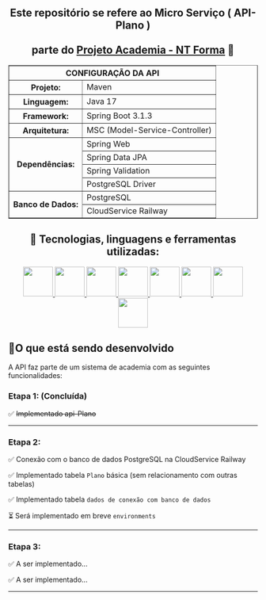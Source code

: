 <div align="center">
  <h2>
    Este repositório se refere ao Micro Serviço ( API-Plano ) 
    <br>
    <br>
    parte do <u>Projeto Academia - NT Forma</u> 💪
  </h2>
</div>



<div align="center">
    <table border="1">
        <tr>
            <th colspan="2">CONFIGURAÇÃO DA API</th>
        </tr>
        <tr>
            <th>Projeto:</th>
            <td>Maven</td>
        </tr>
        <tr>
            <th>Linguagem:</th>
            <td>Java 17</td>
        </tr>
        <tr>
            <th>Framework:</th>
            <td>Spring Boot 3.1.3</td>
        </tr>
        <tr>
            <th>Arquitetura:</th>
            <td>MSC (Model-Service-Controller)</td>
        </tr>
        <tr>
            <th rowspan="4">Dependências:</th>
            <td>Spring Web</td>
        </tr>
        <tr>
            <td>Spring Data JPA</td>
        </tr>
        <tr>
            <td>Spring Validation</td>
        </tr>
        <tr>
            <td>PostgreSQL Driver</td>
        </tr>
        <tr>
            <th rowspan="2">Banco de Dados:</th>
            <td>PostgreSQL</td>
        </tr>
        <tr>
            <td>CloudService Railway</td>
        </tr>
    </table>
</div>



<div align="center">
  <h2>🧰 Tecnologias, linguagens e ferramentas utilizadas:</h2>
  <p align="center">
    <a href="https://github.com/PFonsecaFV/PFonsecaFV">
    <img src="https://github.com/PFonsecaFV/PFonsecaFV/blob/main/src/icons/ic_java.svg" width="60" fill="none" />
    <img src="https://github.com/PFonsecaFV/PFonsecaFV/blob/main/src/icons/ic_maven.svg" width="60" fill="none" />
    <img src="https://github.com/PFonsecaFV/PFonsecaFV/blob/main/src/icons/ic_spring.svg" width="60" fill="none" />
    <img src="https://github.com/PFonsecaFV/PFonsecaFV/blob/main/src/icons/ic_springboot.svg" width="60" fill="none" />
    <img src="https://github.com/PFonsecaFV/PFonsecaFV/blob/main/src/icons/ic_hibernate.svg" width="60" fill="none" />
    <img src="https://github.com/PFonsecaFV/PFonsecaFV/blob/main/src/icons/ic_postgre.svg" width="60" fill="none" />
    <img src="https://github.com/PFonsecaFV/PFonsecaFV/blob/main/src/icons/ic_postman.svg" width="60" fill="none" />
    <img src="https://github.com/PFonsecaFV/PFonsecaFV/blob/main/src/icons/ic_railway.svg" width="60" fill="none" />
    </a>
  </p>
</div>

## <strong>🎯O que está sendo desenvolvido</strong><br />

A API faz parte de um sistema de academia com as seguintes funcionalidades:

### Etapa 1: (Concluída)
✅ ~~Implementado api-Plano~~

---

### Etapa 2:
✅ Conexão com o banco de dados PostgreSQL na CloudService Railway

✅ Implementado tabela `Plano` básica (sem relacionamento com outras tabelas)

✅ Implementado tabela `dados de conexão com banco de dados`

⏳ Será implementado em breve `environments`

---

### Etapa 3:
✅ A ser implementado...

✅ A ser implementado...


---


